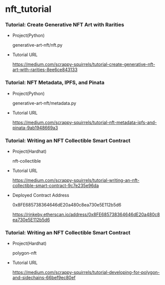 # nft_tutorial

### Tutorial: Create Generative NFT Art with Rarities

- Project(Python)

  generative-art-nft/nft.py

- Tutorial URL

  https://medium.com/scrappy-squirrels/tutorial-create-generative-nft-art-with-rarities-8ee6ce843133

### Tutorial: NFT Metadata, IPFS, and Pinata

- Project(Python)

  generative-art-nft/metadata.py

- Tutorial URL

  https://medium.com/scrappy-squirrels/tutorial-nft-metadata-ipfs-and-pinata-9ab1948669a3

### Tutorial: Writing an NFT Collectible Smart Contract

- Project(Hardhat)

  nft-collectible

- Tutorial URL

  https://medium.com/scrappy-squirrels/tutorial-writing-an-nft-collectible-smart-contract-9c7e235e96da

- Deployed Contract Address

  0x8FE685738364646dE20a480c8ea730e5E112b5d6

  https://rinkeby.etherscan.io/address/0x8FE685738364646dE20a480c8ea730e5E112b5d6

### Tutorial: Writing an NFT Collectible Smart Contract

- Project(Hardhat)

  polygon-nft

- Tutorial URL

  https://medium.com/scrappy-squirrels/tutorial-developing-for-polygon-and-sidechains-66bef9ec80ef
